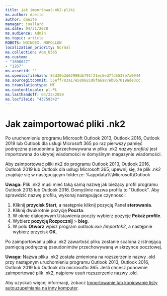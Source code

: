 ```yaml
---
title: jak importować-nk2-pliki
ms.author: daeite
author: daeite
manager: joallard
ms.date: 04/21/2020
ms.audience: Admin
ms.topic: article
ROBOTS: NOINDEX, NOFOLLOW
localization_priority: Normal
ms.collection: Adm_O365
ms.custom:
- "1800027"
- "1267"
ms.assetid: ''
ms.openlocfilehash: 83d30b2d62908db791f21ec5ed7fd5537e7a0944
ms.sourcegitcommit: 55eff703a17e500681d8fa6a87eb067019ade3cc
ms.translationtype: MT
ms.contentlocale: pl-PL
ms.lasthandoff: 04/22/2020
ms.locfileid: "43759342"
---
```

# <a name="how-to-import-nk2-files"></a>Jak zaimportować pliki .nk2 

Po uruchomieniu programu Microsoft Outlook 2013, Outlook 2016, Outlook 2019 lub Outlook dla usługi Microsoft 365 po raz pierwszy pamięć podręczna pseudonimu (przechowywana w pliku .nk2 *nazwy profilu)* jest importowana do ukrytej wiadomości w domyślnym magazynie wiadomości.

Aby zaimportować pliki nk2 do programu Outlook 2013, Outlook 2016, Outlook 2019 lub Outlook dla usługi Microsoft 365, upewnij się, że plik .nk2 znajduje się w następującym folderze: %appdata%\Microsoft\Outlook

**Uwaga:** Plik .nk2 musi mieć taką samą nazwę jak bieżący profil programu Outlook 2013 lub Outlook 2016. Domyślnie nazwa profilu to "Outlook". Aby sprawdzić nazwę profilu, wykonaj następujące czynności: 
1. Kliknij **przycisk Start**, a następnie kliknij pozycję Panel **sterowania**.
2. Kliknij dwukrotnie pozycję **Poczta**.
3. W oknie dialogowym Ustawienia poczty wybierz pozycję **Pokaż profile**.
4. Wybierz **pozycję Rozpocznij** > **bieg**.
5. W polu **Otwórz** wpisz program *outlook.exe /importnk2*, a następnie wybierz przycisk **OK**. 

Po zaimportowaniu pliku .nk2 zawartość pliku zostanie scalona z istniejącą pamięcią podręczną pseudonimów przechowywaną w skrzynce pocztowej.

**Uwaga:** Nazwa pliku .nk2 została zmieniona na rozszerzenie nazwy .old przy następnym uruchomieniu programu Outlook 2013, Outlook 2016, Outlook 2019 lub Outlook dla microsoftu 365. Jeśli chcesz ponownie zaimportować plik .nk2, najpierw usuń rozszerzenie nazwy .old.

Aby uzyskać więcej informacji, zobacz [Importowanie lub kopiowanie listy autouzupełniania na inny komputer](https://support.microsoft.com/help/2806550/how-to-import-nk2-files-into-outlook%).